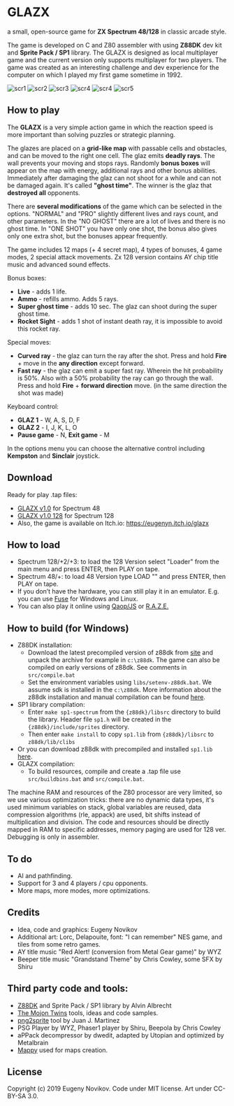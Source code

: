 # GLAZX

a small, open-source game for **ZX Spectrum 48/128** in classic arcade style.

The game is developed on С and Z80 assembler with using **Z88DK** dev kit and **Sprite Pack / SP1** library. The GLAZX is designed as local multiplayer game and the current version only supports multiplayer for two players. The game was created as an interesting challenge and dev experience for the computer on which I played my first game sometime in 1992.

![scr1](/web/scr1.png) ![scr2](/web/scr2.png)
![scr3](/web/scr3.png) ![scr4](/web/scr4.png)
![scr4](/web/scr5.png) ![scr5](/web/scr6.png)

## How to play

The **GLAZX** is a very simple action game in which the reaction speed is more important than solving puzzles or strategic planning.

The glazes are placed on a **grid-like map** with passable cells and obstacles, and can be moved to the right one cell. The glaz emits **deadly rays**. The wall prevents your moving and stops rays. Randomly **bonus boxes** will appear on the map with energy, additional rays and other bonus abilities. Immediately after damaging the glaz can not shoot for a while and can not be damaged again. It's called **"ghost time"**. The winner is the glaz that **destroyed all** opponents.

There are **several modifications** of the game which can be selected in the options. "NORMAL" and "PRO" slightly different lives and rays count, and other parameters. In the "NO GHOST" there are a lot of lives and there is no ghost time. In "ONE SHOT" you have only one shot, the bonus also gives only one extra shot, but the bonuses appear frequently.

The game includes 12 maps (+ 4 secret map), 4 types of bonuses, 4 game modes, 2 special attack movements. Zx 128 version contains AY chip title music and advanced sound effects.

Bonus boxes:

* **Live** - adds 1 life.
* **Ammo** - refills ammo. Adds 5 rays.
* **Super ghost time** - adds 10 sec. The glaz can shoot during the super ghost time.
* **Rocket Sight** - adds 1 shot of instant death ray, it is impossible to avoid this rocket ray.

Special moves:

* **Curved ray** - the glaz can turn the ray after the shot. Press and hold **Fire** + move in the **any direction** except forward.
* **Fast ray** - the glaz can emit a super fast ray. Wherein the hit probability is 50%. Also with a 50% probability the ray can go through the wall. Press and hold **Fire** + **forward direction** move. (in the same direction the shot was made)

Keyboard control:

* **GLAZ 1** - W, A, S, D, F
* **GLAZ 2** - I, J, K, L, O
* **Pause game** - N, **Exit game** - M

In the options menu you can choose the alternative control including **Kempston** and **Sinclair** joystick.

## Download

Ready for play .tap files:
* [GLAZX v1.0](https://github.com/EugenyN/GLAZX/releases/download/v1.0/glazx48.tap) for Spectrum 48
* [GLAZX v1.0 128](https://github.com/EugenyN/glazx/releases/download/v1.0/glazx128.tap) for Spectrum 128
* Also, the game is available on Itch.io: https://eugenyn.itch.io/glazx

## How to load

* Spectrum 128/+2/+3: to load the 128 Version select "Loader" from the main menu and press ENTER, then PLAY on tape.
* Spectrum 48/+: to load 48 Version type LOAD "" and press ENTER, then PLAY on tape.
* If you don’t have the hardware, you can still play it in an emulator. E.g. you can use [Fuse](http://fuse-emulator.sourceforge.net/) for Windows and Linux.
* You can also play it online using [Qaop/JS](http://torinak.com/qaop) or [R.A.Z.E.](https://rodrigorc.github.io/raze)
 
## How to build (for Windows)

* Z88DK installation:
	* Download the latest precompiled version of z88dk from [site](http://nightly.z88dk.org/) and unpack the archive for example in `c:\z88dk`. The game can also be compiled on early versions of z88dk. See comments in `src/compile.bat`
	* Set the environment variables using `libs/setenv-z88dk.bat`. We assume sdk is installed in the `c:\z88dk`. More information about the z88dk installation and manual compilation can be found [here](https://github.com/z88dk/z88dk/wiki/installation).
* SP1 library compilation:
	* Enter `make sp1-spectrum` from the `{z88dk}/libsrc` directory to build the library. Header file `sp1.h` will be created in the `{z88dk}/include/sprites` directory.
	* Then enter `make install` to copy `sp1.lib` from `{z88dk}/libsrc` to `z88dk/lib/clibs`
* Or you can download z88dk with precompiled and installed `sp1.lib` [here](/libs/z88dk-win32-20190408.zip?raw=true).
* GLAZX compilation:
	* To build resources, compile and create a .tap file use `src/buildbins.bat` and `src/compile.bat`.

The machine RAM and resources of the Z80 processor are very limited, so we use various optimization tricks: there are no dynamic data types, it's used minimum variables on stack, global variables are reused, data compression algorithms (rle, appack) are used, bit shifts instead of multiplication and division. The code and resources should be directly mapped in RAM to specific addresses, memory paging are used for 128 ver. Debugging is only in assembler.

## To do

* AI and pathfinding.
* Support for 3 and 4 players / cpu opponents.
* More maps, more modes, more optimizations.

## Credits

* Idea, code and graphics: Eugeny Novikov
* Additional art: Lorc, Delapouite, font: "I can remember" NES game, and tiles from some retro games.
* AY title music "Red Alert! (conversion from Metal Gear game)" by WYZ
* Beeper title music "Grandstand Theme" by Chris Cowley, some SFX by Shiru

## Third party code and tools:

* [Z88DK](https://www.z88dk.org) and Sprite Pack / SP1 library by Alvin Albrecht
* [The Mojon Twins](https://github.com/mojontwins) tools, ideas and code samples.
* [png2sprite](https://github.com/reidrac/png2sprite) tool by Juan J. Martinez
* PSG Player by WYZ, Phaser1 player by Shiru, Beepola by Chris Cowley
* aPPack decompressor by dwedit, adapted by Utopian and optimized by Metalbrain
* [Mappy](https://tilemap.co.uk/mappy.php) used for maps creation.

## License

Copyright (c) 2019 Eugeny Novikov. Code under MIT license. Art under CC-BY-SA 3.0.
